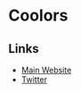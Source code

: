 # Coolors

## Links

- [Main Website](https://coolors.co/)
- [Twitter](https://twitter.com/coolors_co?lang=en)

